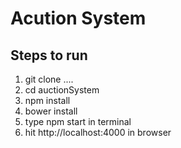 # Acution System
## Steps to run

1. git clone ....
2. cd auctionSystem
3. npm install
4. bower install
5. type npm start in terminal
6. hit http://localhost:4000 in browser